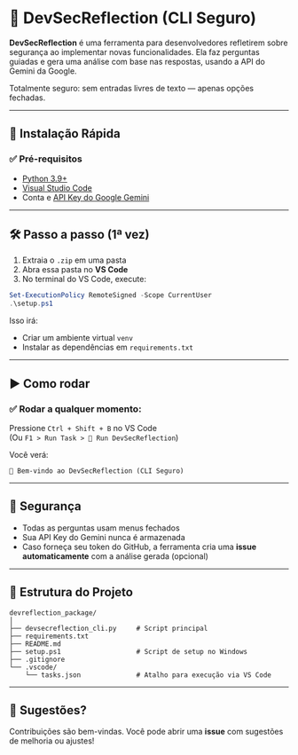 # 🧠 DevSecReflection (CLI Seguro)

**DevSecReflection** é uma ferramenta para desenvolvedores refletirem sobre segurança ao implementar novas funcionalidades. Ela faz perguntas guiadas e gera uma análise com base nas respostas, usando a API do Gemini da Google.

Totalmente seguro: sem entradas livres de texto — apenas opções fechadas.

---

## 🚀 Instalação Rápida

### ✅ Pré-requisitos

- [Python 3.9+](https://www.python.org/downloads/)
- [Visual Studio Code](https://code.visualstudio.com/)
- Conta e [API Key do Google Gemini](https://aistudio.google.com/app/apikey)

---

## 🛠️ Passo a passo (1ª vez)

1. Extraia o `.zip` em uma pasta
2. Abra essa pasta no **VS Code**
3. No terminal do VS Code, execute:

```powershell
Set-ExecutionPolicy RemoteSigned -Scope CurrentUser
.\setup.ps1
```

Isso irá:
- Criar um ambiente virtual `venv`
- Instalar as dependências em `requirements.txt`

---

## ▶️ Como rodar

### ✅ Rodar a qualquer momento:

Pressione `Ctrl + Shift + B` no VS Code  
(Ou `F1 > Run Task > 🧠 Run DevSecReflection`)

Você verá:

```
🧠 Bem-vindo ao DevSecReflection (CLI Seguro)
```

---

## 🔐 Segurança

- Todas as perguntas usam menus fechados
- Sua API Key do Gemini nunca é armazenada
- Caso forneça seu token do GitHub, a ferramenta cria uma **issue automaticamente** com a análise gerada (opcional)

---

## 📂 Estrutura do Projeto

```
devreflection_package/
│
├── devsecreflection_cli.py     # Script principal
├── requirements.txt
├── README.md
├── setup.ps1                   # Script de setup no Windows
├── .gitignore
└── .vscode/
    └── tasks.json              # Atalho para execução via VS Code
```

---

## 💬 Sugestões?

Contribuições são bem-vindas. Você pode abrir uma **issue** com sugestões de melhoria ou ajustes!